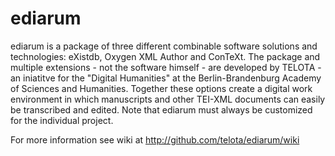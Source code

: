 ediarum
=======

ediarum is a package of three different combinable software solutions and technologies: eXistdb, Oxygen XML Author and ConTeXt. The package and multiple extensions - not the software himself - are developed by TELOTA - an iniatitve for the "Digital Humanities" at the Berlin-Brandenburg Academy of Sciences and Humanities. Together these options create a digital work environment in which manuscripts and other TEI-XML documents can easily be transcribed and edited. Note that ediarum must always be customized for the individual project. 

For more information see wiki at http://github.com/telota/ediarum/wiki
